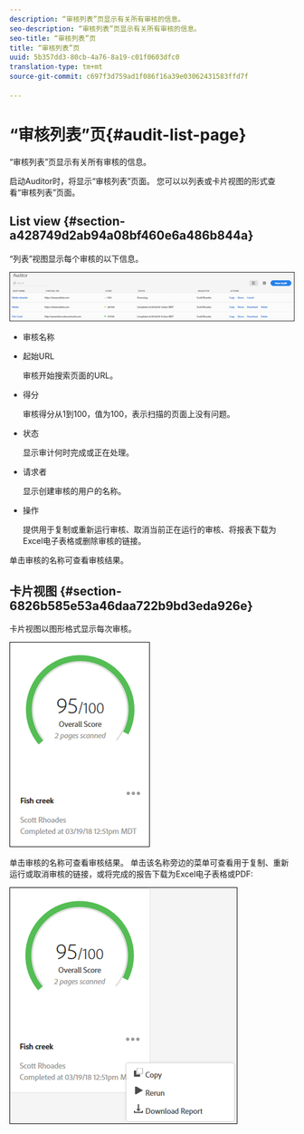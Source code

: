 ```yaml
---
description: “审核列表”页显示有关所有审核的信息。
seo-description: “审核列表”页显示有关所有审核的信息。
seo-title: “审核列表”页
title: “审核列表”页
uuid: 5b357dd3-80cb-4a76-8a19-c01f0603dfc0
translation-type: tm+mt
source-git-commit: c697f3d759ad1f086f16a39e03062431583ffd7f

---
```



# “审核列表”页{#audit-list-page}

“审核列表”页显示有关所有审核的信息。

启动Auditor时，将显示“审核列表”页面。 您可以以列表或卡片视图的形式查看“审核列表”页面。

## List view {#section-a428749d2ab94a08bf460e6a486b844a}

“列表”视图显示每个审核的以下信息。

![](assets/audit-list.png)

* 审核名称
* 起始URL

   审核开始搜索页面的URL。
* 得分

   审核得分从1到100，值为100，表示扫描的页面上没有问题。
* 状态

   显示审计何时完成或正在处理。
* 请求者

   显示创建审核的用户的名称。
* 操作

   提供用于复制或重新运行审核、取消当前正在运行的审核、将报表下载为Excel电子表格或删除审核的链接。

单击审核的名称可查看审核结果。

## 卡片视图 {#section-6826b585e53a46daa722b9bd3eda926e}

卡片视图以图形格式显示每次审核。

![](assets/card.png)

单击审核的名称可查看审核结果。 单击该名称旁边的菜单可查看用于复制、重新运行或取消审核的链接，或将完成的报告下载为Excel电子表格或PDF:

![](assets/card-menu.png)

